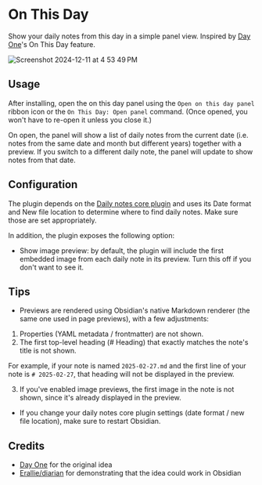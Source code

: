 # On This Day

Show your daily notes from this day in a simple panel view. Inspired by [Day One](https://dayoneapp.com)'s On This Day feature.

![Screenshot 2024-12-11 at 4 53 49 PM](https://github.com/user-attachments/assets/2c7c88e4-e44e-4ebe-ad55-c1364b55825f)

## Usage

After installing, open the on this day panel using the `Open on this day panel` ribbon icon or the `On This Day: Open panel` command. (Once opened, you won't have to re-open it unless you close it.)

On open, the panel will show a list of daily notes from the current date (i.e. notes from the same date and month but different years) together with a preview. If you switch to a different daily note, the panel will update to show notes from that date.

## Configuration

The plugin depends on the [Daily notes core plugin](https://help.obsidian.md/Plugins/Daily+notes) and uses its Date format and New file location to determine where to find daily notes. Make sure those are set appropriately.

In addition, the plugin exposes the following option:

- Show image preview: by default, the plugin will include the first embedded image from each daily note in its preview. Turn this off if you don't want to see it.

## Tips

- Previews are rendered using Obsidian's native Markdown renderer (the same one used in page previews), with a few adjustments:

1. Properties (YAML metadata / frontmatter) are not shown.
2. The first top-level heading (# Heading) that exactly matches the note's title is not shown.

For example, if your note is named `2025-02-27.md` and the first line of your note is `# 2025-02-27`, that heading will not be displayed in the preview.

3. If you've enabled image previews, the first image in the note is not shown, since it's already displayed in the preview.

- If you change your daily notes core plugin settings (date format / new file location), make sure to restart Obsidian.

## Credits

- [Day One](https://dayoneapp.com) for the original idea
- [Erallie/diarian](https://github.com/Erallie/diarian) for demonstrating that the idea could work in Obsidian
